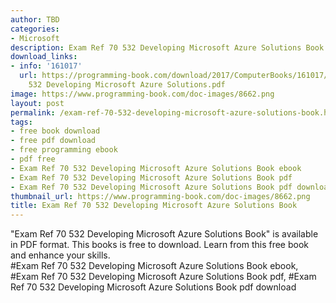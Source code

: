 ```yaml
---
author: TBD
categories:
- Microsoft
description: Exam Ref 70 532 Developing Microsoft Azure Solutions Book
download_links:
- info: '161017'
  url: https://programming-book.com/download/2017/ComputerBooks/161017/Exam Ref 70
    532 Developing Microsoft Azure Solutions.pdf
image: https://www.programming-book.com/doc-images/8662.png
layout: post
permalink: /exam-ref-70-532-developing-microsoft-azure-solutions-book.html
tags:
- free book download
- free pdf download
- free programming ebook
- pdf free
- Exam Ref 70 532 Developing Microsoft Azure Solutions Book ebook
- Exam Ref 70 532 Developing Microsoft Azure Solutions Book pdf
- Exam Ref 70 532 Developing Microsoft Azure Solutions Book pdf download
thumbnail_url: https://www.programming-book.com/doc-images/8662.png
title: Exam Ref 70 532 Developing Microsoft Azure Solutions Book
---
```


 
<div class="item-desc text-justify">
  "Exam Ref 70 532 Developing Microsoft Azure Solutions Book" is available in PDF format. This books is free to download. Learn from this free book and enhance your skills.
  <br>
  #Exam Ref 70 532 Developing Microsoft Azure Solutions Book ebook, #Exam Ref 70 532 Developing Microsoft Azure Solutions Book pdf, #Exam Ref 70 532 Developing Microsoft Azure Solutions Book pdf download
</div>